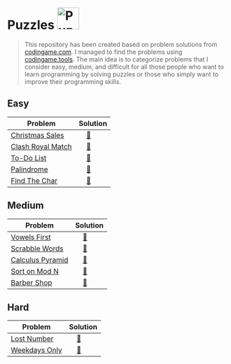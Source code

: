 # Puzzles <img src="https://upload.wikimedia.org/wikipedia/commons/4/43/Rubik%27s_cube_almost_solved.svg" alt="Puzzles" width="50px" height="50px" />
>This repository has been created based on problem solutions from [codingame.com](https://www.codingame.com). I managed to find the problems using [codingame.tools](https://codingame.tools). The main idea is to categorize problems that I consider easy, medium, and difficult for all those people who want to learn programming by solving puzzles or those who simply want to improve their programming skills.


## Easy
| Problem | Solution |
| ------- | --------- |
| [Christmas Sales](https://www.codingame.com/ide/demo/72867390141e49c5a87da2363db8f5adcdd454) |  &nbsp;&nbsp;&nbsp;&nbsp;[🐍](https://github.com/jeansuarex/codingame/blob/main/Level%20-%201/solutions/chrissales.py)
| [Clash Royal Match](https://www.codingame.com/ide/demo/1007302d4e25b4b9e6638e4c62e3eb60dbaf70d) | &nbsp;&nbsp;&nbsp;&nbsp;[🐍](https://github.com/jeansuarex/codingame/blob/main/Level%20-%201/solutions/clashroyalmatch.py)
| [To-Do List](https://www.codingame.com/ide/demo/968021607d0ed35e785d9d07b9a53ca351e76b) | &nbsp;&nbsp;&nbsp;&nbsp;[🐍](https://github.com/jeansuarex/codingame/blob/main/Level%20-%201/solutions/todolist.py)
| [Palindrome](https://www.codingame.com/ide/demo/87503869b8f9c3ae66536fddad0ba12335c3b9) | &nbsp;&nbsp;&nbsp;&nbsp;[🐍](https://github.com/jeansuarex/codingame/blob/main/Level%20-%201/solutions/Palindrome.py)
| [Find The Char](https://www.codingame.com/ide/demo/86676252ff5194ee514e44db4f24159833644a) | &nbsp;&nbsp;&nbsp;&nbsp;[🐍](https://github.com/jeansuarex/codingame/blob/main/Level%20-%201/solutions/findthechar.py)
## Medium
| Problem | Solution |
| ------- | --------- |
| [Vowels First](https://www.codingame.com/ide/demo/678960e7a53647e7e1bcffbca36f4babaac8c1) | &nbsp;&nbsp;&nbsp;&nbsp;[🐍](https://github.com/jeansuarex/codingame/blob/54fe72d8af8408af7f54725b105bf517ccd27845/Level%20-%202/solutions/vowelsfirst.py)
| [Scrabble Words](https://www.codingame.com/ide/demo/884799420205d141eac65f107507ad7478ff91) | &nbsp;&nbsp;&nbsp;&nbsp;[🐍](https://github.com/jeansuarex/codingame/blob/main/Level%20-%202/solutions/scrabblewords.py)
| [Calculus Pyramid](https://www.codingame.com/ide/demo/101839100c9c562a4a9619db37317687edabaee) | &nbsp;&nbsp;&nbsp;&nbsp;[🐍](https://github.com/jeansuarex/codingame/blob/main/Level%20-%202/solutions/calculuspiramid.py)
| [Sort on Mod N](https://www.codingame.com/ide/demo/912186f0895b07124cde52e09847d141224c17) | &nbsp;&nbsp;&nbsp;&nbsp;[🐍](https://github.com/jeansuarex/codingame/blob/main/Level%20-%202/solutions/sortonmod.py)
| [Barber Shop](https://www.codingame.com/ide/demo/883793cd73b483b9d5a183d78fcfcce33cdac5) | &nbsp;&nbsp;&nbsp;&nbsp;[🐍](https://github.com/jeansuarex/codingame/blob/main/Level%20-%202/solutions/barbershop.py)

## Hard

| Problem | Solution |
| ------- | --------- |
| [Lost Number](https://www.codingame.com/ide/demo/893317e4188ca932e1072fe5a15a3532b9b35f) | &nbsp;&nbsp;&nbsp;&nbsp;[🐍](https://github.com/jeansuarex/codingame/blob/main/Level%20-%203/solutions/lostnumber.py)
| [Weekdays Only](https://www.codingame.com/ide/demo/9946283f9cb58666ebcbc90ffc43a6ab686dd9) | &nbsp;&nbsp;&nbsp;&nbsp;[🐍](https://github.com/jeansuarex/codingame/blob/main/Level%20-%203/solutions/weeksdayonly.py)
